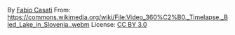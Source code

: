 By [Fabio Casati](https://www.youtube.com/channel/UCTnaAJ2DlSM6jtdUFXtGu8Q)
From: https://commons.wikimedia.org/wiki/File:Video_360%C2%B0._Timelapse._Bled_Lake_in_Slovenia..webm
License: [CC BY 3.0](https://creativecommons.org/licenses/by/3.0)

